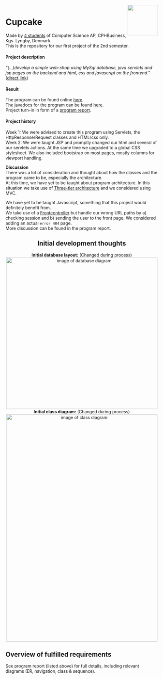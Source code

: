 <img align="right" width="100" height="100" src="https://i.imgur.com/HYFx3gH.png">  

Cupcake
======
Made by [4 students](https://github.com/Castau/CupCake/graphs/contributors) of Computer Science AP, CPHBusiness, Kgs. Lyngby, Denmark.  
This is the repository for our first project of the 2nd semester.  

#### Project description  
*"(...)develop a simple web-shop using MySql database, java servlets and jsp pages on the backend and html, css and javascript on the frontend."* ([direct link](https://docs.google.com/document/d/1XKK1GkVE-GtCPGEoVJ2SN4qHpfJnU9j7arugQv2-JfY))

#### Result  
The program can be found online <a href="http://207.154.233.238" target="blank">here</a>.  
The javadocs for the program can be found [here](https://castau.github.io/CupCake/).  
Project turn-in in form of a [program report](https://github.com/Castau/CupCake/raw/master/_extra/CupcakeRapport.pdf).

#### Project history
Week 1: We were advised to create this program using Servlets, the HttpResponse/Request classes and HTML/css only.  
Week 2: We were taught JSP and promptly changed our html and several of our servlets actions. At the same time we upgraded to a global CSS stylesheet. We also included bootstrap on most pages, mostly columns for viewport handling.

**Discussion**  
There was a lot of consideration and thought about how the classes and the program came to be, especially the architecture.  
At this time, we have yet to be taught about program architecture. In this situation we take use of [Three-tier architecture](https://en.wikipedia.org/wiki/Multitier_architecture#Three-tier_architecture) and we considered using MVC. 

We have yet to be taught Javascript, something that this project would definitely benefit from.  
We take use of a [Frontcontroller](https://en.wikipedia.org/wiki/Front_controller) but handle our wrong URL paths by a) checking session and b) sending the user to the front page. We considered adding an actual `error 404` page.  
More discussion can be found in the program report.


<h2 align="center">Initial development thoughts</h2>
<p align="center"> <b>Initial database layout:</b> (Changed during process)<br>  
<img src="https://i.imgur.com/Xabkifb.png" alt = "image of database diagram" height="500" width="500"/>  
<strong>Initial class diagram:</strong>  (Changed during process)<br>
<img src="https://i.imgur.com/EcuRNWZ.png" alt="image of class diagram" height="750" width="500"/>
</p>

Overview of fulfilled requirements
----
See program report (listed above) for full details, including relevant diagrams (ER, navigation, class & sequence).
